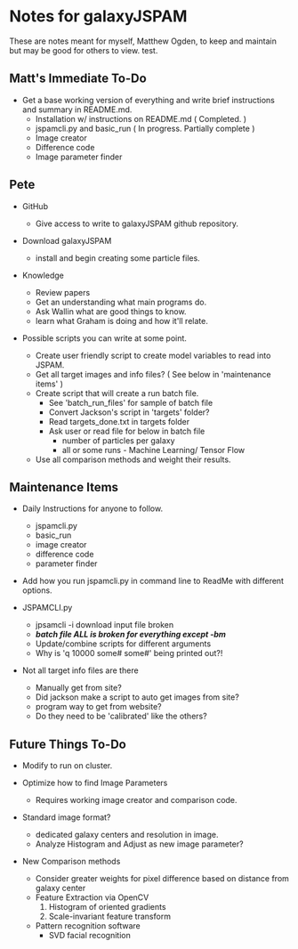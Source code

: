 # Notes for galaxyJSPAM


These are notes meant for myself, Matthew Ogden, to keep and maintain but may be good for others to view. test.

## Matt's Immediate To-Do

- Get a base working version of everything and write brief instructions and summary in README.md. 
  - Installation w/ instructions on README.md ( Completed. )
  - jspamcli.py and basic_run ( In progress.  Partially complete )
  - Image creator
  - Difference code
  - Image parameter finder


## Pete
  - GitHub
    - Give access to write to galaxyJSPAM github repository.

  - Download galaxyJSPAM
    - install and begin creating some particle files.

  - Knowledge
    - Review papers
    - Get an understanding what main programs do.
    - Ask Wallin what are good things to know.
    - learn what Graham is doing and how it'll relate.

  - Possible scripts you can write at some point. 
    - Create user friendly script to create model variables to read into JSPAM. 
    - Get all target images and info files? ( See below in 'maintenance items' )
    - Create script that will create a run batch file. 
      - See 'batch_run_files' for sample of batch file
      - Convert Jackson's script in 'targets' folder? 
      - Read targets_done.txt in targets folder
      - Ask user or read file for below in batch file
        - number of particles per galaxy
        - all or some runs - Machine Learning/ Tensor Flow
    - Use all comparison methods and weight their results. 






## Maintenance Items

- Daily Instructions for anyone to follow.
  - jspamcli.py
  - basic_run
  - image creator
  - difference code
  - parameter finder

- Add how you run jspamcli.py in command line to ReadMe with different options.

- JSPAMCLI.py
  - jpsamcli -i download input file broken 
  - *****batch file ALL is broken for everything except -bm*****
  - Update/combine scripts for different arguments
  - Why is 'q  10000 some# some#' being printed out?!

- Not all target info files are there
  - Manually get from site?
  - Did jackson make a script to auto get images from site?
  - program way to get from website?
  - Do they need to be 'calibrated' like the others?



## Future Things To-Do

- Modify to run on cluster.

- Optimize how to find Image Parameters
  - Requires working image creator and comparison code.
  
- Standard image format?
  - dedicated galaxy centers and resolution in image.
  - Analyze Histogram and Adjust as new image parameter?

- New Comparison methods

  - Consider greater weights for pixel difference based on distance from galaxy center
  - Feature Extraction via OpenCV
    1. Histogram of oriented gradients
    2. Scale-invariant feature transform
  - Pattern recognition software
    - SVD facial recognition
 
 

